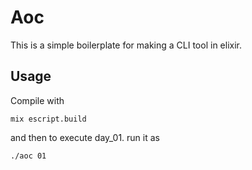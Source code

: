 # Aoc

This is a simple boilerplate for making a CLI tool in elixir.

## Usage

Compile with

    mix escript.build

and then to execute day_01. run it as

    ./aoc 01
